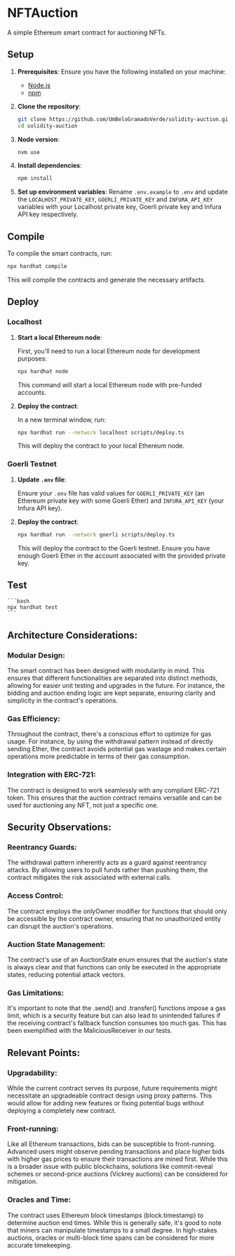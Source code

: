 
# NFTAuction

A simple Ethereum smart contract for auctioning NFTs.

## Setup

1. **Prerequisites**: Ensure you have the following installed on your machine:
    - [Node.js](https://nodejs.org/)
    - [npm](https://www.npmjs.com/get-npm)
    
2. **Clone the repository**:
    ```bash
    git clone https://github.com/UmBeloGramadoVerde/solidity-auction.git
    cd solidity-auction
    ```

3. **Node version**:
    ```bash
    nvm use
    ```

4. **Install dependencies**:
    ```bash
    npm install
    ```

4. **Set up environment variables**: Rename `.env.example` to `.env` and update the `LOCALHOST_PRIVATE_KEY`, `GOERLI_PRIVATE_KEY` and `INFURA_API_KEY` variables with your Localhost private key, Goerli private key and Infura API key respectively.

## Compile

To compile the smart contracts, run:

```bash
npx hardhat compile
```

This will compile the contracts and generate the necessary artifacts.

## Deploy

### Localhost

1. **Start a local Ethereum node**: 

    First, you'll need to run a local Ethereum node for development purposes:

    ```bash
    npx hardhat node
    ```

    This command will start a local Ethereum node with pre-funded accounts.

2. **Deploy the contract**:

    In a new terminal window, run:

    ```bash
    npx hardhat run --network localhost scripts/deploy.ts
    ```

    This will deploy the contract to your local Ethereum node.

### Goerli Testnet

1. **Update `.env` file**: 

    Ensure your `.env` file has valid values for `GOERLI_PRIVATE_KEY` (an Ethereum private key with some Goerli Ether) and `INFURA_API_KEY` (your Infura API key).

2. **Deploy the contract**:

    ```bash
    npx hardhat run --network goerli scripts/deploy.ts
    ```

    This will deploy the contract to the Goerli testnet. Ensure you have enough Goerli Ether in the account associated with the provided private key.

## Test

    ```bash
    npx hardhat test
    ```

## Architecture Considerations:
### Modular Design:
The smart contract has been designed with modularity in mind. This ensures that different functionalities are separated into distinct methods, allowing for easier unit testing and upgrades in the future. For instance, the bidding and auction ending logic are kept separate, ensuring clarity and simplicity in the contract's operations.

### Gas Efficiency:
Throughout the contract, there's a conscious effort to optimize for gas usage. For instance, by using the withdrawal pattern instead of directly sending Ether, the contract avoids potential gas wastage and makes certain operations more predictable in terms of their gas consumption.

### Integration with ERC-721:
The contract is designed to work seamlessly with any compliant ERC-721 token. This ensures that the auction contract remains versatile and can be used for auctioning any NFT, not just a specific one.

## Security Observations:
### Reentrancy Guards:
The withdrawal pattern inherently acts as a guard against reentrancy attacks. By allowing users to pull funds rather than pushing them, the contract mitigates the risk associated with external calls.

### Access Control:
The contract employs the onlyOwner modifier for functions that should only be accessible by the contract owner, ensuring that no unauthorized entity can disrupt the auction's operations.

### Auction State Management:
The contract's use of an AuctionState enum ensures that the auction's state is always clear and that functions can only be executed in the appropriate states, reducing potential attack vectors.

### Gas Limitations:
It's important to note that the .send() and .transfer() functions impose a gas limit, which is a security feature but can also lead to unintended failures if the receiving contract's fallback function consumes too much gas. This has been exemplified with the MaliciousReceiver in our tests.

## Relevant Points:
### Upgradability:
While the current contract serves its purpose, future requirements might necessitate an upgradeable contract design using proxy patterns. This would allow for adding new features or fixing potential bugs without deploying a completely new contract.

### Front-running:
Like all Ethereum transactions, bids can be susceptible to front-running. Advanced users might observe pending transactions and place higher bids with higher gas prices to ensure their transactions are mined first. While this is a broader issue with public blockchains, solutions like commit-reveal schemes or second-price auctions (Vickrey auctions) can be considered for mitigation.

### Oracles and Time:
The contract uses Ethereum block timestamps (block.timestamp) to determine auction end times. While this is generally safe, it's good to note that miners can manipulate timestamps to a small degree. In high-stakes auctions, oracles or multi-block time spans can be considered for more accurate timekeeping.